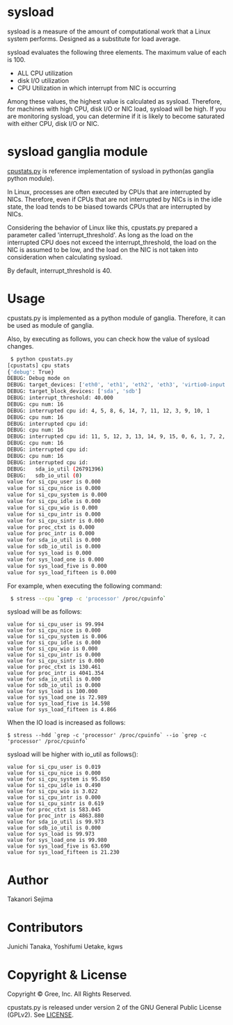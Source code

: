 # sysload
sysload is a measure of the amount of computational work that a Linux system performs. Designed as a substitute for load average.

sysload evaluates the following three elements. The maximum value of each is 100.

- ALL CPU utilization
- disk I/O utilization
- CPU Utilization in which interrupt from NIC is occurring

Among these values, the highest value is calculated as sysload. Therefore, for machines with high CPU, disk I/O or NIC load, sysload will be high. If you are monitoring sysload, you can determine if it is likely to become saturated with either CPU, disk I/O or NIC.

# sysload ganglia module
[cpustats.py](/ganglia/cpustats.py) is reference implementation of sysload in python(as ganglia python module).

In Linux, processes are often executed by CPUs that are interrupted by NICs. Therefore, even if CPUs that are not  interrupted by NICs is in the idle state, the load tends to be biased towards CPUs that are interrupted by NICs.

Considering the behavior of Linux like this, cpustats.py prepared a parameter called 'interrupt_threshold'. As long as the load on the interrupted CPU does not exceed the interrupt_threshold, the load on the NIC is assumed to be low, and the load on the NIC is not taken into consideration when calculating sysload.

By default, interrupt_threshold is 40.

Usage
=============
cpustats.py is implemented as a python module of ganglia. Therefore, it can be used as module of ganglia.

Also, by executing as follows, you can check how the value of sysload changes.

```bash
 $ python cpustats.py
[cpustats] cpu stats
{'debug': True}
DEBUG: Debug mode on
DEBUG: target_devices: ['eth0', 'eth1', 'eth2', 'eth3', 'virtio0-input']
DEBUG: target_block_devices: ['sda', 'sdb']
DEBUG: interrupt_threshold: 40.000
DEBUG: cpu num: 16
DEBUG: interrupted cpu id: 4, 5, 8, 6, 14, 7, 11, 12, 3, 9, 10, 1
DEBUG: cpu num: 16
DEBUG: interrupted cpu id:
DEBUG: cpu num: 16
DEBUG: interrupted cpu id: 11, 5, 12, 3, 13, 14, 9, 15, 0, 6, 1, 7, 2, 4
DEBUG: cpu num: 16
DEBUG: interrupted cpu id:
DEBUG: cpu num: 16
DEBUG: interrupted cpu id:
DEBUG:   sda_io_util (26791396)
DEBUG:   sdb_io_util (0)
value for si_cpu_user is 0.000
value for si_cpu_nice is 0.000
value for si_cpu_system is 0.000
value for si_cpu_idle is 0.000
value for si_cpu_wio is 0.000
value for si_cpu_intr is 0.000
value for si_cpu_sintr is 0.000
value for proc_ctxt is 0.000
value for proc_intr is 0.000
value for sda_io_util is 0.000
value for sdb_io_util is 0.000
value for sys_load is 0.000
value for sys_load_one is 0.000
value for sys_load_five is 0.000
value for sys_load_fifteen is 0.000
```

For example, when executing the following command:
```bash
 $ stress --cpu `grep -c 'processor' /proc/cpuinfo`
```

sysload will be as follows:
```
value for si_cpu_user is 99.994
value for si_cpu_nice is 0.000
value for si_cpu_system is 0.006
value for si_cpu_idle is 0.000
value for si_cpu_wio is 0.000
value for si_cpu_intr is 0.000
value for si_cpu_sintr is 0.000
value for proc_ctxt is 130.461
value for proc_intr is 4041.354
value for sda_io_util is 0.000
value for sdb_io_util is 0.000
value for sys_load is 100.000
value for sys_load_one is 72.989
value for sys_load_five is 14.598
value for sys_load_fifteen is 4.866
```

When the IO load is increased as follows:
```
$ stress --hdd `grep -c 'processor' /proc/cpuinfo` --io `grep -c 'processor' /proc/cpuinfo`
```

sysload will be higher with io_util as follows():
```
value for si_cpu_user is 0.019
value for si_cpu_nice is 0.000
value for si_cpu_system is 95.850
value for si_cpu_idle is 0.490
value for si_cpu_wio is 3.022
value for si_cpu_intr is 0.000
value for si_cpu_sintr is 0.619
value for proc_ctxt is 583.045
value for proc_intr is 4863.880
value for sda_io_util is 99.973
value for sdb_io_util is 0.000
value for sys_load is 99.973
value for sys_load_one is 99.980
value for sys_load_five is 63.690
value for sys_load_fifteen is 21.230

```

Author 
=======

Takanori Sejima

Contributors 
=======

Junichi Tanaka, Yoshifumi Uetake, kgws

Copyright & License
==========
Copyright © Gree, Inc. All Rights Reserved.

cpustats.py is released under version 2 of the GNU General Public License (GPLv2). See [LICENSE](/LICENSE).